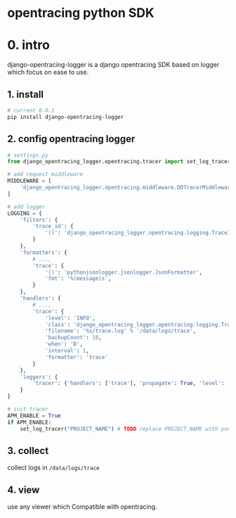 # opentracing python SDK

# 0. intro
django-opentracing-logger is a django opentracing SDK based on logger which focus on ease to use.

## 1. install
```bash
# current 0.0.1
pip install django-opentracing-logger
```

## 2. config opentracing logger
```python
# settings.py
from django_opentracing_logger.opentracing.tracer import set_log_tracer

# add request middleware
MIDDLEWARE = [
    'django_opentracing_logger.opentracing.middleware.DDTracerMiddleware',
]

# add logger
LOGGING = {
    'filters': {
        'trace_id': {
            '()': 'django_opentracing_logger.opentracing.logging.TraceIDFilter',
        }
    },
    'formatters': {
        # ...,
        'trace': {
            '()': 'pythonjsonlogger.jsonlogger.JsonFormatter',
            'fmt': '%(message)s',
        }
    },
    'handlers': {
        # ...,
        'trace': {
            'level': 'INFO',
            'class': 'django_opentracing_logger.opentracing.logging.TraceHandler',
            'filename': '%s/trace.log' % '/data/logs/trace',
            'backupCount': 10,
            'when': 'D',
            'interval': 1,
            'formatter': 'trace'
        }
    },
    'loggers': {
        'tracer': {'handlers': ['trace'], 'propagate': True, 'level': 'DEBUG'},
    }
}

# init tracer
APM_ENABLE = True 
if APM_ENABLE:
    set_log_tracer("PROJECT_NAME") # TODO replace PROJECT_NAME with your real project name
```

## 3. collect
collect logs in `/data/logs/trace` 

## 4. view
use any viewer which Compatible with opentracing.
